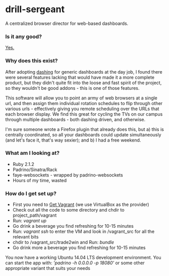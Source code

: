 drill-sergeant
==============
A centralized browser director for web-based dashboards.

### Is it any good? ###
[Yes.](https://news.ycombinator.com/item?id=3067434)

### Why does this exist? ###
After adopting [dashing](http://dashing.io) for generic dashboards at the day job, I found there were several features lacking that would have made it a more complete product, but they didn't quite fit into the loose and fast spirit of the project, so they wouldn't be good addons - this is one of those features.

This software will allow you to point an army of web browsers at a single url, and then assign them individual rotation schedules to flip through other various urls - effectively giving you remote scheduling over the URLs that each browser display. We find this great for cycling the TVs on our campus through multiple dashboards - both dashing driven, and otherwise.

I'm sure someone wrote a Firefox plugin that already does this, but a) this is centrally coordinated, so all your dashboards could update simultaneously (and let's face it, that's way sexier); and b) I had a free weekend.

### What am I looking at? ###
* Ruby 2.1.2
* Padrino/Sinatra/Rack
* faye-websockets - wrapped by padrino-websockets
* Hours of my time, wasted


### How do I get set up? ###

* First you need to [Get Vagrant](http://www.vagrantup.com/) (we use VirtualBox as the provider)
* Check out all the code to some directory and chdir to project_path/vagrant
* Run: *vagrant up*
* Go drink a beverage you find refreshing for 10-15 minutes
* Run: *vagrant ssh* to enter the VM and look in /vagrant_src for all the relevant bits
* chdir to /vagrant_src/trade2win and Run: *bundle*
* Go drink more a beverage you find refreshing for 10-15 minutes

You now have a working Ubuntu 14.04 LTS development environment.
You can start the app with: *'padrino -h 0.0.0.0 -p 18080'*
  or some other appropriate variant that suits your needs


